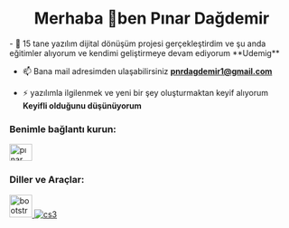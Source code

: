
<h1 align="center">Merhaba 👋ben Pınar Dağdemir</h1>
- 🌱 15 tane yazılım dijital dönüşüm projesi gerçekleştirdim ve şu anda eğitimler alıyorum ve kendimi geliştirmeye devam ediyorum **Udemig**

- 📫 Bana mail adresimden ulaşabilirsiniz **pnrdagdemir1@gmail.com**

- ⚡ yazılımla ilgilenmek ve yeni bir şey oluşturmaktan keyif alıyorum **Keyifli olduğunu düşünüyorum**

<h3 align="left">Benimle bağlantı kurun:</h3>
<p align="left">
<a href="https://linkedin.com/in/pınar dağdemir" target="blank"><img align="center" src="https://raw.githubusercontent.com/rahuldkjain/github-profile-readme-generator/master/src/images/icons/Social/linked-in-alt.svg" alt="pınar dağdemir" height="30" width="40" /></a>
</p>

<h3 align="left">Diller ve Araçlar:</h3>
<p align="left"> <a href="https://getbootstrap.com" target="_blank" rel="noreferrer"> <img src="https://raw.githubusercontent.com/devicons/devicon/devicon/master/icon/icons/bootstrap-plain-wordmark.svg" alt="bootstrap" width="40" height="40"/> </www.w3schools.com/cs/" target="_blank" rel="norerer"> <img src="https://raw.githubusercontent.com/devicontons/devicon/master/icons/cs/cs3/css3-original-wordmark.svg" alt="cs3"


<!--
**dagdemir-96/dagdemir-96** is a ✨ _special_ ✨ repository because its `README.md` (this file) appears on your GitHub profile.

Here are some ideas to get you started:

- 🔭 I’m currently working on ...
- 🌱 I’m currently learning ...
- 👯 I’m looking to collaborate on ...
- 🤔 I’m looking for help with ...
- 💬 Ask me about ...
- 📫 How to reach me: ...
- 😄 Pronouns: ...
- ⚡ Fun fact: ...
-->
